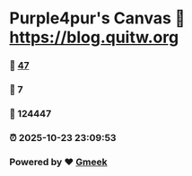 # Purple4pur's Canvas :link: https://blog.quitw.org 
### :page_facing_up: [47](https://blog.quitw.org/tag.html) 
### :speech_balloon: 7 
### :hibiscus: 124447 
### :alarm_clock: 2025-10-23 23:09:53 
### Powered by :heart: [Gmeek](https://github.com/Meekdai/Gmeek)
